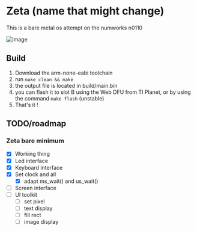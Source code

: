 # Zeta (name that might change)
This is a bare metal os attempt on the numworks n0110

![image](/assets/image_post_numworks.jpg)

## Build
1. Download the arm-none-eabi toolchain
2. run ```make clean && make```
3. the output file is located in build/main.bin
4. you can flash it to slot B using the Web DFU from TI Planet, or by using the command ```make flash``` (unstable)
5. That's it !

## TODO/roadmap
### Zeta bare minimum
- [x] Working thing
- [x] Led interface
- [x] Keyboard interface
- [x] Set clock and all
    - [x] adapt ms_wait() and us_wait()
- [ ] Screen interface
- [ ] UI toolkit
    - [ ] set pixel
    - [ ] text display
    - [ ] fill rect
    - [ ] image display